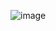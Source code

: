 ![image](https://user-images.githubusercontent.com/96179625/236628733-8b92a647-e949-4c4c-9f2f-ab6ae3733b0c.png)
